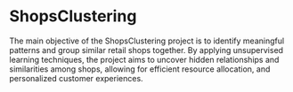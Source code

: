 # ShopsClustering
The main objective of the ShopsClustering project is to identify meaningful patterns and group similar retail shops together. By applying unsupervised learning techniques, the project aims to uncover hidden relationships and similarities among shops, allowing for efficient resource allocation, and personalized customer experiences.
